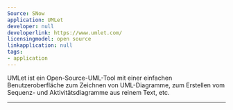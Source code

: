 ```yaml
---
Source: SNow
application: UMLet
developer: null
developerlink: https://www.umlet.com/
licensingmodel: open source
linkapplication: null
tags:
- application
---
```

UMLet ist ein Open-Source-UML-Tool mit einer einfachen Benutzeroberfläche zum Zeichnen von UML-Diagramme, zum Erstellen vom Sequenz- und Aktivitätsdiagramme aus reinem Text, etc.

---
